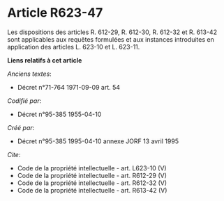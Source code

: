 # Article R623-47

Les dispositions des articles R. 612-29, R. 612-30, R. 612-32 et R. 613-42 sont applicables aux requêtes formulées et aux
instances introduites en application des articles L. 623-10 et L. 623-11.

**Liens relatifs à cet article**

_Anciens textes_:

  - Décret n°71-764 1971-09-09 art. 54

_Codifié par_:

  - Décret n°95-385 1955-04-10

_Créé par_:

  - Décret n°95-385 1995-04-10 annexe JORF 13 avril 1995

_Cite_:

  - Code de la propriété intellectuelle - art. L623-10 (V)
  - Code de la propriété intellectuelle - art. R612-29 (V)
  - Code de la propriété intellectuelle - art. R612-32 (V)
  - Code de la propriété intellectuelle - art. R613-42 (V)
